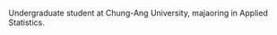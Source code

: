 Undergraduate student at Chung-Ang University, majaoring in Applied Statistics.


<!---
NanoPyro/NanoPyro is a ✨ special ✨ repository because its `README.md` (this file) appears on your GitHub profile.
You can click the Preview link to take a look at your changes.
--->
